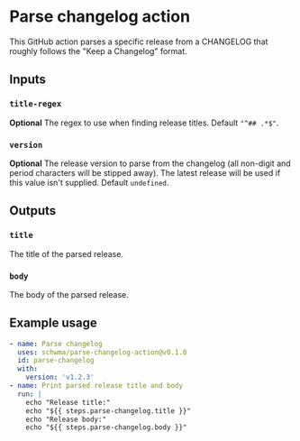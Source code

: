 # Parse changelog action

This GitHub action parses a specific release from a CHANGELOG that roughly follows the "Keep a Changelog" format.

## Inputs

### `title-regex`

**Optional** The regex to use when finding release titles. Default `"^## .*$"`.

### `version`

**Optional** The release version to parse from the changelog (all non-digit and period characters will be stipped away). The latest release will be used if this value isn't supplied. Default `undefined`.

## Outputs

### `title`

The title of the parsed release.

### `body`

The body of the parsed release.

## Example usage

```yaml
- name: Parse changelog
  uses: schwma/parse-changelog-action@v0.1.0
  id: parse-changelog
  with:
    version: 'v1.2.3'
- name: Print parsed release title and body
  run: |
    echo "Release title:"
    echo "${{ steps.parse-changelog.title }}"
    echo "Release body:"
    echo "${{ steps.parse-changelog.body }}"

```